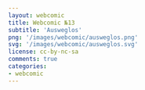 ```yaml
---
layout: webcomic
title: Webcomic №13
subtitle: 'Ausweglos'
png: '/images/webcomic/ausweglos.png'
svg: '/images/webcomic/ausweglos.svg'
license: cc-by-nc-sa
comments: true
categories:
- webcomic
---
```

